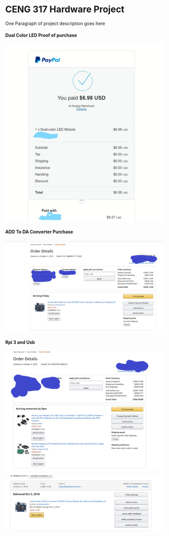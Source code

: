 # CENG 317 Hardware Project

One Paragraph of project description goes here


#### Dual Color LED Proof of purchase

![Parts](https://raw.githubusercontent.com/KogulB/KogulBCENG317Project/master/documentation/Dual%20Color%20Led.jpg)
	
	
#### ADD To DA Converter Purchase  

![Parts](https://raw.githubusercontent.com/KogulB/KogulBCENG317Project/master/documentation/SunfounderADDApcf8591.PNG)

#### Rpi 3 and Usb 

![Parts](https://raw.githubusercontent.com/KogulB/KogulBCENG317Project/master/documentation/UsbandRpi3.PNG)

![Parts](https://raw.githubusercontent.com/KogulB/KogulBCENG317Project/master/ProofofDelivery.PNG)